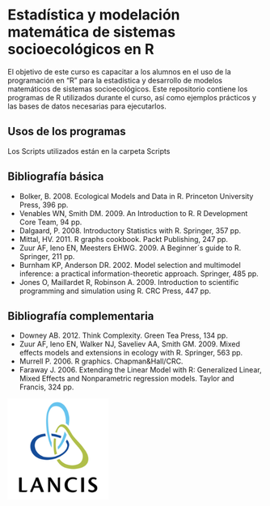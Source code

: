 # Estadística y modelación matemática de sistemas socioecológicos en R
El objetivo de este curso es capacitar a los alumnos en el uso de la programación en “R” para la estadística y
desarrollo de modelos matemáticos de sistemas socioecológicos.
Este repositorio contiene los programas de R utilizados durante el curso, así como ejemplos prácticos  y las bases de datos necesarias para ejecutarlos.

## Usos de los programas
Los Scripts utilizados están en la carpeta Scripts

## Bibliografía básica
- Bolker, B. 2008. Ecological Models and Data in R. Princeton University Press, 396 pp.
- Venables WN, Smith DM. 2009. An Introduction to R. R Development Core Team, 94 pp.
- Dalgaard, P. 2008. Introductory Statistics with R. Springer, 357 pp.
- Mittal, HV. 2011. R graphs cookbook. Packt Publishing, 247 pp.
- Zuur AF, Ieno EN, Meesters EHWG. 2009. A Beginner´s guide to R. Springer, 211 pp.
- Burnham KP, Anderson DR. 2002. Model selection and multimodel inference: a practical
information-theoretic approach. Springer, 485 pp.
- Jones O, Maillardet R, Robinson A. 2009. Introduction to scientific programming and simulation
using R. CRC Press, 447 pp.

## Bibliografía complementaria
- Downey AB. 2012. Think Complexity. Green Tea Press, 134 pp.
- Zuur AF, Ieno EN, Walker NJ, Saveliev AA, Smith GM. 2009. Mixed effects models and extensions in ecology with R. Springer, 563 pp.
- Murrell P. 2006. R graphics. Chapman&Hall/CRC.
- Faraway J. 2006. Extending the Linear Model with R: Generalized Linear, Mixed Effects and
Nonparametric regression models. Taylor and Francis, 324 pp.

<img src="doc/lancis.jpg" alt="Logo institucionaln" width="200">



